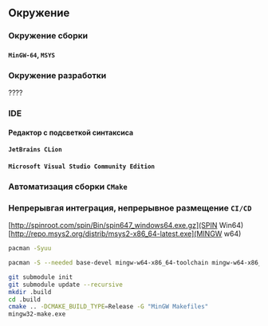 ## Окружение

### Окружение сборки

#### `MinGW-64`, `MSYS`

### Окружение разработки

????

### IDE

#### Редактор с подсветкой синтаксиса
#### `JetBrains CLion`
#### `Microsoft Visual Studio Community Edition`

### Автоматизация сборки `CMake`
### Непрерывгая интеграция, непрерывное размещение `CI/CD`


[http://spinroot.com/spin/Bin/spin647_windows64.exe.gz](SPIN Win64)
[http://repo.msys2.org/distrib/msys2-x86_64-latest.exe](MINGW w64)


```bash
pacman -Syuu
```
```bash
pacman -S --needed base-devel mingw-w64-x86_64-toolchain mingw-w64-x86_64-cmake git
```
```bash
git submodule init
git submodule update --recursive
mkdir .build
cd .build
cmake .. -DCMAKE_BUILD_TYPE=Release -G "MinGW Makefiles"
mingw32-make.exe

```

